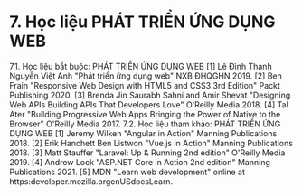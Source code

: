 # 7. Học liệu PHÁT TRIỂN ỨNG DỤNG WEB
7.1. Học liệu bắt buộc: PHÁT TRIỂN ỨNG DỤNG WEB
[1] Lê Đình Thanh Nguyễn Việt Anh "Phát triển ứng dụng web" NXB ĐHQGHN 2019.
[2] Ben Frain "Responsive Web Design with HTML5 and CSS3 3rd Edition" Packt Publishing 2020.
[3] Brenda Jin Saurabh Sahni and Amir Shevat "Designing Web APIs Building APIs That Developers Love" O'Reilly Media 2018.
[4] Tal Ater "Building Progressive Web Apps Bringing the Power of Native to the Browser" O'Reilly Media 2017.
7.2. Học liệu tham khảo: PHÁT TRIỂN ỨNG DỤNG WEB [1] Jeremy Wilken "Angular in Action" Manning Publications 2018.
[2] Erik Hanchett Ben Listwon "Vue.js in Action" Manning Publications 2018.
[3] Matt Stauffer "Laravel: Up & Running 2nd edition" O'Reilly Media 2019.
[4] Andrew Lock "ASP.NET Core in Action 2nd edition" Manning Publications 2021.
[5] MDN "Learn web development" online at https:developer.mozilla.orgenUSdocsLearn.
